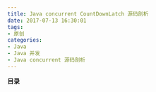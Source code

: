 ```yaml
---
title: Java concurrent CountDownLatch 源码剖析
date: 2017-07-13 16:30:01
tags:
- 原创
categories:
- Java
- Java 并发
- Java concurrent 源码剖析
---
```


__目录__

<!-- toc -->
<!--more-->

